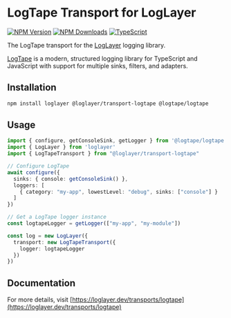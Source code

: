 # LogTape Transport for LogLayer

[![NPM Version](https://img.shields.io/npm/v/%40loglayer%2Ftransport-logtape)](https://www.npmjs.com/package/@loglayer/transport-logtape)
[![NPM Downloads](https://img.shields.io/npm/dm/%40loglayer%2Ftransport-logtape)](https://www.npmjs.com/package/@loglayer/transport-logtape)
[![TypeScript](https://img.shields.io/badge/%3C%2F%3E-TypeScript-%230074c1.svg)](http://www.typescriptlang.org/)

The LogTape transport for the [LogLayer](https://loglayer.dev) logging library.

[LogTape](https://logtape.org) is a modern, structured logging library for TypeScript and JavaScript with support for multiple sinks, filters, and adapters.

## Installation

```bash
npm install loglayer @loglayer/transport-logtape @logtape/logtape
```

## Usage

```typescript
import { configure, getConsoleSink, getLogger } from '@logtape/logtape'
import { LogLayer } from 'loglayer'
import { LogTapeTransport } from "@loglayer/transport-logtape"

// Configure LogTape
await configure({
  sinks: { console: getConsoleSink() },
  loggers: [
    { category: "my-app", lowestLevel: "debug", sinks: ["console"] }
  ]
})

// Get a LogTape logger instance
const logtapeLogger = getLogger(["my-app", "my-module"])

const log = new LogLayer({
  transport: new LogTapeTransport({
    logger: logtapeLogger
  })
})
```

## Documentation

For more details, visit [https://loglayer.dev/transports/logtape](https://loglayer.dev/transports/logtape)
